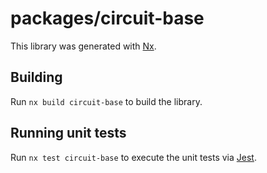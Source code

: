# packages/circuit-base

This library was generated with [Nx](https://nx.dev).

## Building

Run `nx build circuit-base` to build the library.

## Running unit tests

Run `nx test circuit-base` to execute the unit tests via [Jest](https://jestjs.io).
